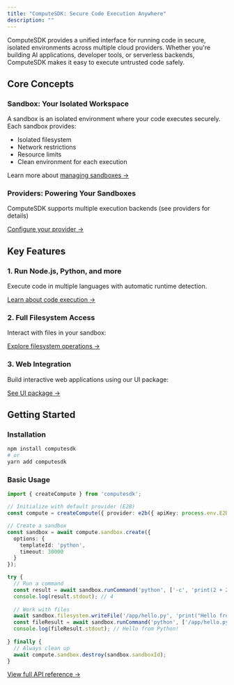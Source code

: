 ```yaml
---
title: "ComputeSDK: Secure Code Execution Anywhere"
description: ""
---
```


ComputeSDK provides a unified interface for running code in secure, isolated environments across multiple cloud providers. Whether you're building AI applications, developer tools, or serverless backends, ComputeSDK makes it easy to execute untrusted code safely.

## Core Concepts

### Sandbox: Your Isolated Workspace
A sandbox is an isolated environment where your code executes securely. Each sandbox provides:
- Isolated filesystem
- Network restrictions
- Resource limits
- Clean environment for each execution

Learn more about [managing sandboxes →](./sandbox-management.md)

### Providers: Powering Your Sandboxes
ComputeSDK supports multiple execution backends (see providers for details)

[Configure your provider →](./configuration.md)

## Key Features

### 1. Run Node.js, Python, and more
Execute code in multiple languages with automatic runtime detection.

[Learn about code execution →](./code-execution.md)

### 2. Full Filesystem Access
Interact with files in your sandbox:

[Explore filesystem operations →](./filesystem.md)

### 3. Web Integration
Build interactive web applications using our UI package:

[See UI package →](./ui-package.md)

## Getting Started

### Installation
```bash
npm install computesdk
# or
yarn add computesdk
```

### Basic Usage
```typescript
import { createCompute } from 'computesdk';

// Initialize with default provider (E2B)
const compute = createCompute({ provider: e2b({ apiKey: process.env.E2B_API_KEY }) });

// Create a sandbox
const sandbox = await compute.sandbox.create({
  options: {
    templateId: 'python',
    timeout: 30000
  }
});

try {
  // Run a command
  const result = await sandbox.runCommand('python', ['-c', 'print(2 + 2)']);
  console.log(result.stdout); // 4
  
  // Work with files
  await sandbox.filesystem.writeFile('/app/hello.py', 'print("Hello from Python!")');
  const fileResult = await sandbox.runCommand('python', ['/app/hello.py']);
  console.log(fileResult.stdout); // Hello from Python!
  
} finally {
  // Always clean up
  await compute.sandbox.destroy(sandbox.sandboxId);
}
```
[View full API reference →](./code-execution.md)